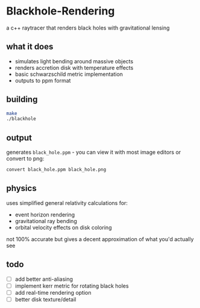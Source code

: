 # Blackhole-Rendering

a c++ raytracer that renders black holes with gravitational lensing

## what it does

- simulates light bending around massive objects
- renders accretion disk with temperature effects  
- basic schwarzschild metric implementation
- outputs to ppm format

## building

```bash
make
./blackhole
```

## output

generates `black_hole.ppm` - you can view it with most image editors or convert to png:

```bash
convert black_hole.ppm black_hole.png
```

## physics

uses simplified general relativity calculations for:
- event horizon rendering
- gravitational ray bending  
- orbital velocity effects on disk coloring

not 100% accurate but gives a decent approximation of what you'd actually see

## todo

- [ ] add better anti-aliasing
- [ ] implement kerr metric for rotating black holes
- [ ] add real-time rendering option
- [ ] better disk texture/detail